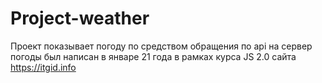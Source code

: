 # Project-weather 
Проект показывает погоду по средством обращения по аpi на сервер погоды
был написан в январе 21 года в рамках курса JS 2.0 сайта https://itgid.info 

